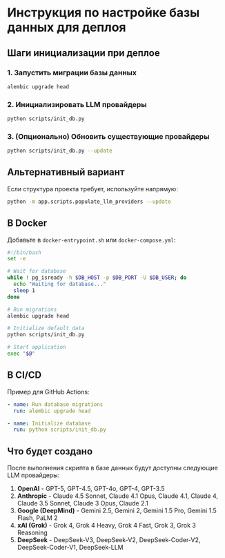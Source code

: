 # Инструкция по настройке базы данных для деплоя

## Шаги инициализации при деплое

### 1. Запустить миграции базы данных
```bash
alembic upgrade head
```

### 2. Инициализировать LLM провайдеры
```bash
python scripts/init_db.py
```

### 3. (Опционально) Обновить существующие провайдеры
```bash
python scripts/init_db.py --update
```

## Альтернативный вариант

Если структура проекта требует, используйте напрямую:
```bash
python -m app.scripts.populate_llm_providers --update
```

## В Docker

Добавьте в `docker-entrypoint.sh` или `docker-compose.yml`:
```bash
#!/bin/bash
set -e

# Wait for database
while ! pg_isready -h $DB_HOST -p $DB_PORT -U $DB_USER; do
  echo "Waiting for database..."
  sleep 1
done

# Run migrations
alembic upgrade head

# Initialize default data
python scripts/init_db.py

# Start application
exec "$@"
```

## В CI/CD

Пример для GitHub Actions:
```yaml
- name: Run database migrations
  run: alembic upgrade head

- name: Initialize database
  run: python scripts/init_db.py
```

## Что будет создано

После выполнения скрипта в базе данных будут доступны следующие LLM провайдеры:

1. **OpenAI** - GPT-5, GPT-4.5, GPT-4o, GPT-4, GPT-3.5
2. **Anthropic** - Claude 4.5 Sonnet, Claude 4.1 Opus, Claude 4.1, Claude 4, Claude 3.5 Sonnet, Claude 3 Opus, Claude 2.1
3. **Google (DeepMind)** - Gemini 2.5, Gemini 2, Gemini 1.5 Pro, Gemini 1.5 Flash, PaLM 2
4. **xAI (Grok)** - Grok 4, Grok 4 Heavy, Grok 4 Fast, Grok 3, Grok 3 Reasoning
5. **DeepSeek** - DeepSeek-V3, DeepSeek-V2, DeepSeek-Coder-V2, DeepSeek-Coder-V1, DeepSeek-LLM
